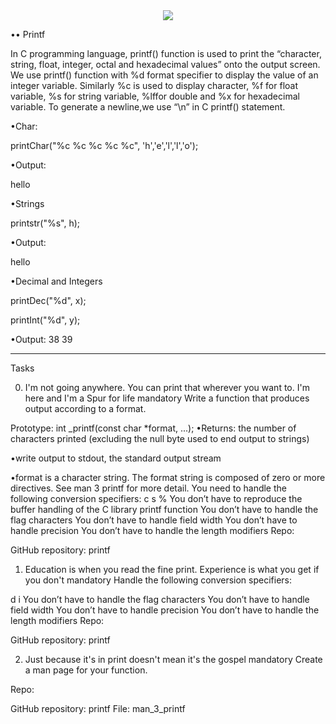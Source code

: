 <center>
	<img src="https://www.computerhope.com/cdn/linux/printf.gif">
</center>

•• Printf

In C programming language, printf() function is used to print the “character, string, float, integer, octal and hexadecimal values” onto the output screen.
We use printf() function with %d format specifier to display the value of an integer variable.
Similarly %c is used to display character, %f for float variable, %s for string variable, %lffor double and %x for hexadecimal variable.
To generate a newline,we use “\n” in C printf() statement.

•Char:

printChar("%c %c %c %c %c", 'h','e','l','l','o');

•Output:

hello

•Strings

printstr("%s", h);

•Output:

hello

•Decimal and Integers

printDec("%d", x);

printInt("%d", y);

•Output:
38
39
_______________________________________________________________________________________________________________________________________________________________________________________________

Tasks

0. I'm not going anywhere. You can print that wherever you want to. I'm here and I'm a Spur for life mandatory
Write a function that produces output according to a format.

Prototype: int _printf(const char *format, ...);
•Returns: the number of characters printed (excluding the null byte used to end output to strings)

•write output to stdout, the standard output stream

•format is a character string. The format string is composed of zero or more directives. See man 3 printf for more detail. You need to handle the following conversion specifiers:
c
s
%
You don’t have to reproduce the buffer handling of the C library printf function
You don’t have to handle the flag characters
You don’t have to handle field width
You don’t have to handle precision
You don’t have to handle the length modifiers
Repo:

GitHub repository: printf

1. Education is when you read the fine print. Experience is what you get if you don't mandatory
Handle the following conversion specifiers:

d
i
You don’t have to handle the flag characters
You don’t have to handle field width
You don’t have to handle precision
You don’t have to handle the length modifiers
Repo:

GitHub repository: printf

2. Just because it's in print doesn't mean it's the gospel mandatory
Create a man page for your function.

Repo:

GitHub repository: printf
File: man_3_printf